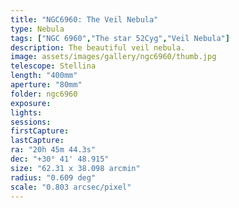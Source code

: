```yaml
---
title: "NGC6960: The Veil Nebula"
type: Nebula
tags: ["NGC 6960","The star 52Cyg","Veil Nebula"]
description: The beautiful veil nebula.
image: assets/images/gallery/ngc6960/thumb.jpg
telescope: Stellina
length: "400mm"
aperture: "80mm"
folder: ngc6960
exposure: 
lights: 
sessions: 
firstCapture: 
lastCapture:
ra: "20h 45m 44.3s"
dec: "+30° 41' 48.915"
size: "62.31 x 38.098 arcmin"
radius: "0.609 deg"
scale: "0.803 arcsec/pixel"
---
```

